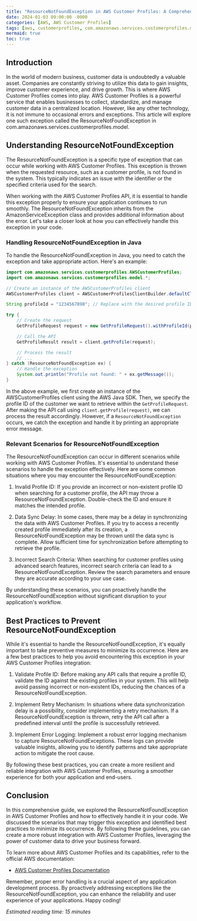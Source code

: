 ```yaml
---
title: "ResourceNotFoundException in AWS Customer Profiles: A Comprehensive Guide"
date: 2024-01-03 09:00:00 -0000
categories: [AWS, AWS Customer Profiles]
tags: [aws, customerprofiles, com.amazonaws.services.customerprofiles.model]
mermaid: true
toc: true
---
```



## Introduction

In the world of modern business, customer data is undoubtedly a valuable asset. Companies are constantly striving to utilize this data to gain insights, improve customer experience, and drive growth. This is where AWS Customer Profiles comes into play. AWS Customer Profiles is a powerful service that enables businesses to collect, standardize, and manage customer data in a centralized location. However, like any other technology, it is not immune to occasional errors and exceptions. This article will explore one such exception called the ResourceNotFoundException in com.amazonaws.services.customerprofiles.model.

## Understanding ResourceNotFoundException

The ResourceNotFoundException is a specific type of exception that can occur while working with AWS Customer Profiles. This exception is thrown when the requested resource, such as a customer profile, is not found in the system. This typically indicates an issue with the identifier or the specified criteria used for the search.

When working with the AWS Customer Profiles API, it is essential to handle this exception properly to ensure your application continues to run smoothly. The ResourceNotFoundException inherits from the AmazonServiceException class and provides additional information about the error. Let's take a closer look at how you can effectively handle this exception in your code.

### Handling ResourceNotFoundException in Java

To handle the ResourceNotFoundException in Java, you need to catch the exception and take appropriate action. Here's an example:

```java
import com.amazonaws.services.customerprofiles.AWSCustomerProfiles;
import com.amazonaws.services.customerprofiles.model.*;

// Create an instance of the AWSCustomerProfiles client
AWSCustomerProfiles client = AWSCustomerProfilesClientBuilder.defaultClient();

String profileId = "1234567890"; // Replace with the desired profile ID

try {
    // Create the request
    GetProfileRequest request = new GetProfileRequest().withProfileId(profileId);

    // Call the API
    GetProfileResult result = client.getProfile(request);

    // Process the result
    // ...
} catch (ResourceNotFoundException ex) {
    // Handle the exception
    System.out.println("Profile not found: " + ex.getMessage());
}
```

In the above example, we first create an instance of the AWSCustomerProfiles client using the AWS Java SDK. Then, we specify the profile ID of the customer we want to retrieve within the `GetProfileRequest`. After making the API call using `client.getProfile(request)`, we can process the result accordingly. However, if a `ResourceNotFoundException` occurs, we catch the exception and handle it by printing an appropriate error message.

### Relevant Scenarios for ResourceNotFoundException

The ResourceNotFoundException can occur in different scenarios while working with AWS Customer Profiles. It's essential to understand these scenarios to handle the exception effectively. Here are some common situations where you may encounter the ResourceNotFoundException:

1. Invalid Profile ID: If you provide an incorrect or non-existent profile ID when searching for a customer profile, the API may throw a ResourceNotFoundException. Double-check the ID and ensure it matches the intended profile.

2. Data Sync Delay: In some cases, there may be a delay in synchronizing the data with AWS Customer Profiles. If you try to access a recently created profile immediately after its creation, a ResourceNotFoundException may be thrown until the data sync is complete. Allow sufficient time for synchronization before attempting to retrieve the profile.

3. Incorrect Search Criteria: When searching for customer profiles using advanced search features, incorrect search criteria can lead to a ResourceNotFoundException. Review the search parameters and ensure they are accurate according to your use case.

By understanding these scenarios, you can proactively handle the ResourceNotFoundException without significant disruption to your application's workflow.

## Best Practices to Prevent ResourceNotFoundException

While it's essential to handle the ResourceNotFoundException, it's equally important to take preventive measures to minimize its occurrence. Here are a few best practices to help you avoid encountering this exception in your AWS Customer Profiles integration:

1. Validate Profile ID: Before making any API calls that require a profile ID, validate the ID against the existing profiles in your system. This will help avoid passing incorrect or non-existent IDs, reducing the chances of a ResourceNotFoundException.

2. Implement Retry Mechanism: In situations where data synchronization delay is a possibility, consider implementing a retry mechanism. If a ResourceNotFoundException is thrown, retry the API call after a predefined interval until the profile is successfully retrieved.

3. Implement Error Logging: Implement a robust error logging mechanism to capture ResourceNotFoundExceptions. These logs can provide valuable insights, allowing you to identify patterns and take appropriate action to mitigate the root cause.

By following these best practices, you can create a more resilient and reliable integration with AWS Customer Profiles, ensuring a smoother experience for both your application and end-users.

## Conclusion

In this comprehensive guide, we explored the ResourceNotFoundException in AWS Customer Profiles and how to effectively handle it in your code. We discussed the scenarios that may trigger this exception and identified best practices to minimize its occurrence. By following these guidelines, you can create a more robust integration with AWS Customer Profiles, leveraging the power of customer data to drive your business forward.

To learn more about AWS Customer Profiles and its capabilities, refer to the official AWS documentation:

- [AWS Customer Profiles Documentation](https://docs.aws.amazon.com/customer-profiles/latest/APIReference/Welcome.html)

Remember, proper error handling is a crucial aspect of any application development process. By proactively addressing exceptions like the ResourceNotFoundException, you can enhance the reliability and user experience of your applications. Happy coding!

*Estimated reading time: 15 minutes*